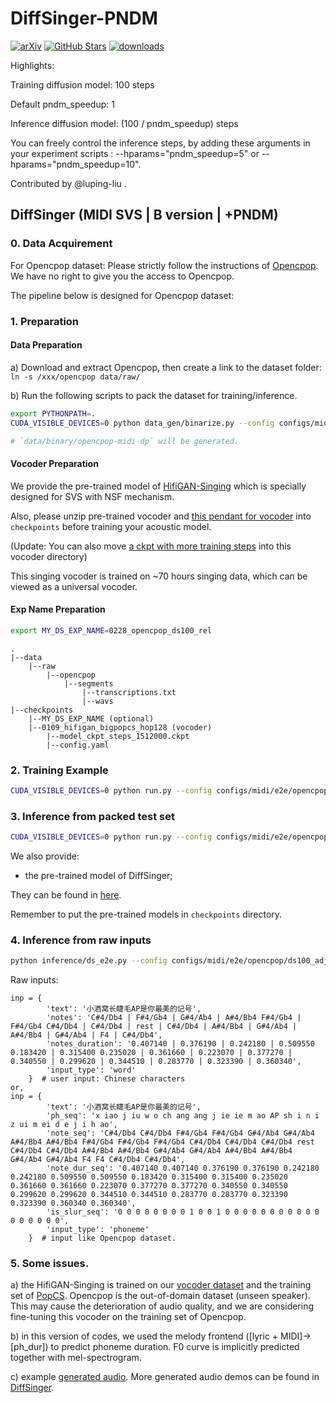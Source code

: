 # DiffSinger-PNDM
[![arXiv](https://img.shields.io/badge/arXiv-Paper-<COLOR>.svg)](https://arxiv.org/abs/2105.02446)
[![GitHub Stars](https://img.shields.io/github/stars/MoonInTheRiver/DiffSinger?style=social)](https://github.com/MoonInTheRiver/DiffSinger)
[![downloads](https://img.shields.io/github/downloads/MoonInTheRiver/DiffSinger/total.svg)](https://github.com/MoonInTheRiver/DiffSinger/releases)

Highlights:

Training diffusion model: 100 steps 

Default pndm_speedup: 1

Inference diffusion model: (100 / pndm_speedup) steps

You can freely control the inference steps, by adding these arguments in your experiment scripts :
--hparams="pndm_speedup=5" or --hparams="pndm_speedup=10".

Contributed by @luping-liu .

## DiffSinger (MIDI SVS | B version | +PNDM)
### 0. Data Acquirement
For Opencpop dataset: Please strictly follow the instructions of [Opencpop](https://wenet.org.cn/opencpop/). We have no right to give you the access to Opencpop.

The pipeline below is designed for Opencpop dataset:

### 1. Preparation

#### Data Preparation
a) Download and extract Opencpop, then create a link to the dataset folder: `ln -s /xxx/opencpop data/raw/`

b) Run the following scripts to pack the dataset for training/inference.

```sh
export PYTHONPATH=.
CUDA_VISIBLE_DEVICES=0 python data_gen/binarize.py --config configs/midi/cascade/opencs/aux_rel.yaml

# `data/binary/opencpop-midi-dp` will be generated.
```

#### Vocoder Preparation
We provide the pre-trained model of [HifiGAN-Singing](https://github.com/MoonInTheRiver/DiffSinger/releases/download/pretrain-model/0109_hifigan_bigpopcs_hop128.zip) which is specially designed for SVS with NSF mechanism.

Also, please unzip pre-trained vocoder and [this pendant for vocoder](https://github.com/MoonInTheRiver/DiffSinger/releases/download/pretrain-model/0102_xiaoma_pe.zip) into `checkpoints` before training your acoustic model.

(Update: You can also move [a ckpt with more training steps](https://github.com/MoonInTheRiver/DiffSinger/releases/download/pretrain-model/model_ckpt_steps_1512000.ckpt) into this vocoder directory)

This singing vocoder is trained on ~70 hours singing data, which can be viewed as a universal vocoder. 

#### Exp Name Preparation
```bash
export MY_DS_EXP_NAME=0228_opencpop_ds100_rel
```

```
.
|--data
    |--raw
        |--opencpop
            |--segments
                |--transcriptions.txt
                |--wavs
|--checkpoints
    |--MY_DS_EXP_NAME (optional)
    |--0109_hifigan_bigpopcs_hop128 (vocoder)
        |--model_ckpt_steps_1512000.ckpt
        |--config.yaml
```

### 2. Training Example
```sh
CUDA_VISIBLE_DEVICES=0 python run.py --config configs/midi/e2e/opencpop/ds100_adj_rel.yaml --exp_name $MY_DS_EXP_NAME --reset
```

### 3. Inference from packed test set
```sh
CUDA_VISIBLE_DEVICES=0 python run.py --config configs/midi/e2e/opencpop/ds100_adj_rel.yaml --exp_name $MY_DS_EXP_NAME --reset --infer
```

We also provide:
 - the pre-trained model of DiffSinger;
 
They can be found in [here](https://github.com/MoonInTheRiver/DiffSinger/releases/download/pretrain-model/0228_opencpop_ds100_rel.zip).

Remember to put the pre-trained models in `checkpoints` directory.

### 4. Inference from raw inputs
```sh
python inference/ds_e2e.py --config configs/midi/e2e/opencpop/ds100_adj_rel.yaml --exp_name $MY_DS_EXP_NAME
```
Raw inputs:
```
inp = {
        'text': '小酒窝长睫毛AP是你最美的记号',
        'notes': 'C#4/Db4 | F#4/Gb4 | G#4/Ab4 | A#4/Bb4 F#4/Gb4 | F#4/Gb4 C#4/Db4 | C#4/Db4 | rest | C#4/Db4 | A#4/Bb4 | G#4/Ab4 | A#4/Bb4 | G#4/Ab4 | F4 | C#4/Db4',
        'notes_duration': '0.407140 | 0.376190 | 0.242180 | 0.509550 0.183420 | 0.315400 0.235020 | 0.361660 | 0.223070 | 0.377270 | 0.340550 | 0.299620 | 0.344510 | 0.283770 | 0.323390 | 0.360340',
        'input_type': 'word'
    }  # user input: Chinese characters
or,
inp = {
        'text': '小酒窝长睫毛AP是你最美的记号',
        'ph_seq': 'x iao j iu w o ch ang ang j ie ie m ao AP sh i n i z ui m ei d e j i h ao',
        'note_seq': 'C#4/Db4 C#4/Db4 F#4/Gb4 F#4/Gb4 G#4/Ab4 G#4/Ab4 A#4/Bb4 A#4/Bb4 F#4/Gb4 F#4/Gb4 F#4/Gb4 C#4/Db4 C#4/Db4 C#4/Db4 rest C#4/Db4 C#4/Db4 A#4/Bb4 A#4/Bb4 G#4/Ab4 G#4/Ab4 A#4/Bb4 A#4/Bb4 G#4/Ab4 G#4/Ab4 F4 F4 C#4/Db4 C#4/Db4',
        'note_dur_seq': '0.407140 0.407140 0.376190 0.376190 0.242180 0.242180 0.509550 0.509550 0.183420 0.315400 0.315400 0.235020 0.361660 0.361660 0.223070 0.377270 0.377270 0.340550 0.340550 0.299620 0.299620 0.344510 0.344510 0.283770 0.283770 0.323390 0.323390 0.360340 0.360340',
        'is_slur_seq': '0 0 0 0 0 0 0 0 1 0 0 1 0 0 0 0 0 0 0 0 0 0 0 0 0 0 0 0 0',
        'input_type': 'phoneme'
    }  # input like Opencpop dataset.
```

### 5. Some issues.
a) the HifiGAN-Singing is trained on our [vocoder dataset](https://dl.acm.org/doi/abs/10.1145/3474085.3475437) and the training set of [PopCS](https://arxiv.org/abs/2105.02446). Opencpop is the out-of-domain dataset (unseen speaker). This may cause the deterioration of audio quality, and we are considering fine-tuning this vocoder on the training set of Opencpop.

b) in this version of codes, we used the melody frontend ([lyric + MIDI]->[ph_dur]) to predict phoneme duration. F0 curve is implicitly predicted together with mel-spectrogram.

c) example [generated audio](https://github.com/MoonInTheRiver/DiffSinger/blob/master/resources/demos_0221/DS/).
More generated audio demos can be found in [DiffSinger](https://github.com/MoonInTheRiver/DiffSinger/releases/download/pretrain-model/0228_opencpop_ds100_rel.zip).
